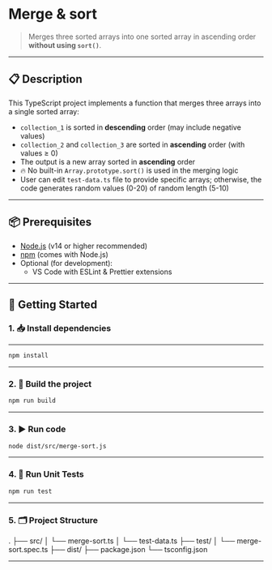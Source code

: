 # Merge & sort

> Merges three sorted arrays into one sorted array in ascending order **without using `sort()`**.

---

## 📋 Description

This TypeScript project implements a function that merges three arrays into a single sorted array:

- `collection_1` is sorted in **descending** order (may include negative values)
- `collection_2` and `collection_3` are sorted in **ascending** order (with values ≥ 0)
- The output is a new array sorted in **ascending** order
- 🔥 No built-in `Array.prototype.sort()` is used in the merging logic
- User can edit `test-data.ts` file to provide specific arrays; otherwise, the code generates random values (0-20) of random length (5-10)

---

## 📦 Prerequisites

- [Node.js](https://nodejs.org/) (v14 or higher recommended)
- [npm](https://www.npmjs.com/) (comes with Node.js)
- Optional (for development):
  - VS Code with ESLint & Prettier extensions

---

## 🚀 Getting Started

### 1. 📥 Install dependencies

---

```bash
npm install
```

---

### 2. 🔨 Build the project

```bash
npm run build
```

---

### 3. ▶️ Run code

```bash
node dist/src/merge-sort.js
```

---

### 4. 🧪 Run Unit Tests

```bash
npm run test
```

---

### 5. 🗂 Project Structure

.
├── src/
│ └── merge-sort.ts
│ └── test-data.ts
├── test/
│ └── merge-sort.spec.ts
├── dist/
├── package.json
└── tsconfig.json

---
